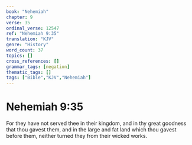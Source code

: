 ```yaml
---
book: "Nehemiah"
chapter: 9
verse: 35
ordinal_verse: 12547
ref: "Nehemiah 9:35"
translation: "KJV"
genre: "History"
word_count: 37
topics: []
cross_references: []
grammar_tags: [negation]
thematic_tags: []
tags: ["Bible","KJV","Nehemiah"]
---
```


# Nehemiah 9:35

For they have not served thee in their kingdom, and in thy great goodness that thou gavest them, and in the large and fat land which thou gavest before them, neither turned they from their wicked works.
